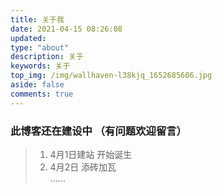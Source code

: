 ```yaml
---
title: 关于我
date: 2021-04-15 08:26:08
updated:
type: "about"
description: 关于
keywords: 关于
top_img: /img/wallhaven-l38kjq_1652685606.jpg
aside: false
comments: true
---
```



### 此博客还在建设中 （有问题欢迎留言）

>1. 4月1日建站  开始诞生
>2. 4月2日  添砖加瓦   
>......






